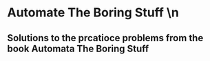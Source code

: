 # Automate The Boring Stuff \n
## Solutions to the prcatioce problems from the book Automata The Boring Stuff
